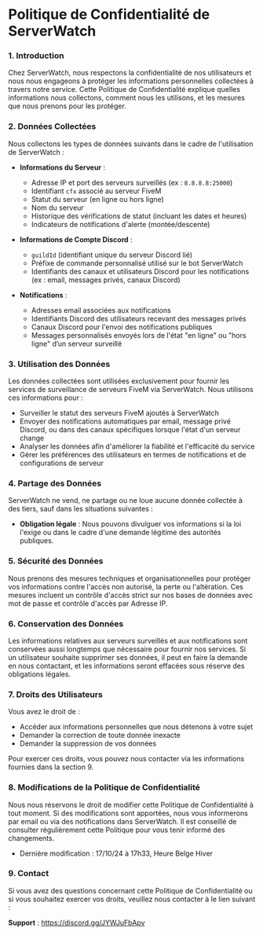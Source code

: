 # Politique de Confidentialité de ServerWatch

### 1. Introduction
Chez ServerWatch, nous respectons la confidentialité de nos utilisateurs et nous nous engageons à protéger les informations personnelles collectées à travers notre service. Cette Politique de Confidentialité explique quelles informations nous collectons, comment nous les utilisons, et les mesures que nous prenons pour les protéger.

### 2. Données Collectées
Nous collectons les types de données suivants dans le cadre de l'utilisation de ServerWatch :

- **Informations du Serveur** : 
  - Adresse IP et port des serveurs surveillés (ex : `8.8.8.8:25000`)
  - Identifiant `cfx` associé au serveur FiveM
  - Statut du serveur (en ligne ou hors ligne)
  - Nom du serveur
  - Historique des vérifications de statut (incluant les dates et heures)
  - Indicateurs de notifications d'alerte (montée/descente)

- **Informations de Compte Discord** :
  - `guildId` (identifiant unique du serveur Discord lié)
  - Préfixe de commande personnalisé utilisé sur le bot ServerWatch
  - Identifiants des canaux et utilisateurs Discord pour les notifications (ex : email, messages privés, canaux Discord)

- **Notifications** :
  - Adresses email associées aux notifications
  - Identifiants Discord des utilisateurs recevant des messages privés
  - Canaux Discord pour l'envoi des notifications publiques
  - Messages personnalisés envoyés lors de l'état "en ligne" ou "hors ligne" d’un serveur surveillé

### 3. Utilisation des Données
Les données collectées sont utilisées exclusivement pour fournir les services de surveillance de serveurs FiveM via ServerWatch. Nous utilisons ces informations pour :

- Surveiller le statut des serveurs FiveM ajoutés à ServerWatch
- Envoyer des notifications automatiques par email, message privé Discord, ou dans des canaux spécifiques lorsque l'état d'un serveur change
- Analyser les données afin d'améliorer la fiabilité et l'efficacité du service
- Gérer les préférences des utilisateurs en termes de notifications et de configurations de serveur

### 4. Partage des Données
ServerWatch ne vend, ne partage ou ne loue aucune donnée collectée à des tiers, sauf dans les situations suivantes :

- **Obligation légale** : Nous pouvons divulguer vos informations si la loi l'exige ou dans le cadre d'une demande légitime des autorités publiques.

### 5. Sécurité des Données
Nous prenons des mesures techniques et organisationnelles pour protéger vos informations contre l'accès non autorisé, la perte ou l'altération. Ces mesures incluent un contrôle d'accès strict sur nos bases de données avec mot de passe et contrôle d'accès par Adresse IP.

### 6. Conservation des Données
Les informations relatives aux serveurs surveillés et aux notifications sont conservées aussi longtemps que nécessaire pour fournir nos services. Si un utilisateur souhaite supprimer ses données, il peut en faire la demande en nous contactant, et les informations seront effacées sous réserve des obligations légales.

### 7. Droits des Utilisateurs
Vous avez le droit de :

- Accéder aux informations personnelles que nous détenons à votre sujet
- Demander la correction de toute donnée inexacte
- Demander la suppression de vos données

Pour exercer ces droits, vous pouvez nous contacter via les informations fournies dans la section 9.

### 8. Modifications de la Politique de Confidentialité
Nous nous réservons le droit de modifier cette Politique de Confidentialité à tout moment. Si des modifications sont apportées, nous vous informerons par email ou via des notifications dans ServerWatch. Il est conseillé de consulter régulièrement cette Politique pour vous tenir informé des changements.
- Dernière modification : 17/10/24 à 17h33, Heure Belge Hiver
### 9. Contact
Si vous avez des questions concernant cette Politique de Confidentialité ou si vous souhaitez exercer vos droits, veuillez nous contacter à le lien suivant :

**Support** : https://discord.gg/JYWJuFbApv
